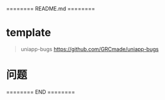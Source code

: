 ======== README.md ========

# template
> uniapp-bugs https://github.com/GRCmade/uniapp-bugs

# 问题


======== END ========
